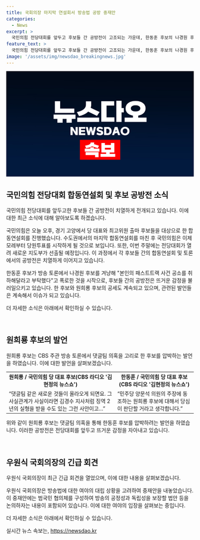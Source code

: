 ```yaml
---
title: 국회의장 마지막 연설회서 방송법 공방 중재안
categories:
  - News
excerpt: >
  국민의힘 전당대회를 앞두고 후보들 간 공방전이 고조되는 가운데, 한동훈 후보의 나경원 후보에 대한 폭로로 논란이 일고 있습니다. 또한, 원희룡 후보가 댓글팀 의혹을 활용해 한동훈 후보를 압박하고, 우원식 국회의장은 방송법에 대한 중재안을 내놓으며 여야 간 대립상황 속에서 범국민 협의체를 제안했습니다. 해당 안은 두 달 내로 법안 논의를 통해 방송의 공정성과 독립성을 보장할 것으로 전해졌습니다.
feature_text: >
  국민의힘 전당대회를 앞두고 후보들 간 공방전이 고조되는 가운데, 한동훈 후보의 나경원 후보에 대한 폭로로 논란이 일고 있습니다. 또한, 원희룡 후보가 댓글팀 의혹을 활용해 한동훈 후보를 압박하고, 우원식 국회의장은 방송법에 대한 중재안을 내놓으며 여야 간 대립상황 속에서 범국민 협의체를 제안했습니다. 해당 안은 두 달 내로 법안 논의를 통해 방송의 공정성과 독립성을 보장할 것으로 전해졌습니다.
image: '/assets/img/newsdao_breakingnews.jpg'
---
```


<p><img src="/assets/img/newsdao_breakingnews.jpg" alt="firstkoreanews 속보" /></p>

<h2 data-ke-size="size26">국민의힘 전당대회 합동연설회 및 후보 공방전 소식</h2>

<p>국민의힘 전당대회를 앞두고한 후보들 간 공방전이 치열하게 전개되고 있습니다. 이에 대한 최근 소식에 대해 알아보도록 하겠습니다.</p>

<p>국민의힘은 오늘 오후, 경기 고양에서 당 대표와 최고위원 출마 후보들을 대상으로 한 합동연설회를 진행했습니다. 수도권에서의 마지막 합동연설회를 마친 후 국민의힘은 이제 모레부터 당원투표를 시작하게 될 것으로 보입니다. 또한, 이번 주말에는 전당대회가 열려 새로운 지도부가 선출될 예정입니다. 이 과정에서 각 후보들 간의 합동연설회 및 토론에서의 공방전은 치열하게 이어지고 있습니다.</p>

<p>한동훈 후보가 방송 토론에서 나경원 후보를 겨냥해 "본인의 패스트트랙 사건 공소를 취하해달라고 부탁했다"고 폭로한 것을 시작으로, 후보들 간의 공방전은 뜨거운 감정을 불러일으키고 있습니다. 한 후보와 원희룡 후보의 공세도 계속되고 있으며, 관련된 발언들은 계속해서 이슈가 되고 있습니다.</p>

<p>더 자세한 소식은 아래에서 확인하실 수 있습니다.</p>

<p data-ke-size="size16">&nbsp;</p>

<h2 data-ke-size="size26">원희룡 후보의 발언</h2>

<p>원희룡 후보는 CBS 주관 방송 토론에서 댓글팀 의혹을 고리로 한 후보를 압박하는 발언을 하였습니다. 이에 대한 발언을 살펴보겠습니다.</p>

<table>
    <tr>
        <td style="text-align: center; height: 17px;"><b>원희룡 / 국민의힘 당 대표 후보(CBS 라디오 '김현정의 뉴스쇼')</b></td>
        <td style="text-align: center; height: 17px;"><b>한동훈 / 국민의힘 당 대표 후보(CBS 라디오 '김현정의 뉴스쇼')</b></td>
    </tr>
    <tr>
        <td>“댓글팀 같은 새로운 것들이 올라오게 되면요. 그 사실관계가 사실이라면 김경수 지사처럼 징역 2년의 실형을 받을 수도 있는 그런 사안이고…”</td>
        <td>“민주당 양문석 의원의 주장에 동조하는 원희룡 후보에 대해서 당심이 판단할 거라고 생각합니다.”</td>
    </tr>
</table>

<p>위와 같이 원희룡 후보는 댓글팀 의혹을 통해 한동훈 후보를 압박하려는 발언을 하였습니다. 이러한 공방전은 전당대회를 앞두고 뜨거운 감정을 자아내고 있습니다.</p>

<p data-ke-size="size16">&nbsp;</p>

<h2 data-ke-size="size26">우원식 국회의장의 긴급 회견</h2>

<p>우원식 국회의장이 최근 긴급 회견을 열었으며, 이에 대한 내용을 살펴보겠습니다.</p>

<p>우원식 국회의장은 방송법에 대한 여야의 대립 상황을 고려하여 중재안을 내놓았습니다. 이 중재안에는 범국민 협의체를 구성하여 방송의 공정성과 독립성을 보장할 법안 등을 논의하자는 내용이 포함되어 있습니다. 이에 대한 여야의 입장을 살펴보는 중입니다.</p>

<p>더 자세한 소식은 아래에서 확인하실 수 있습니다.</p>
실시간 뉴스 속보는, <a href="https://newsdao.kr" rel="dofollow">https://newsdao.kr</a>


